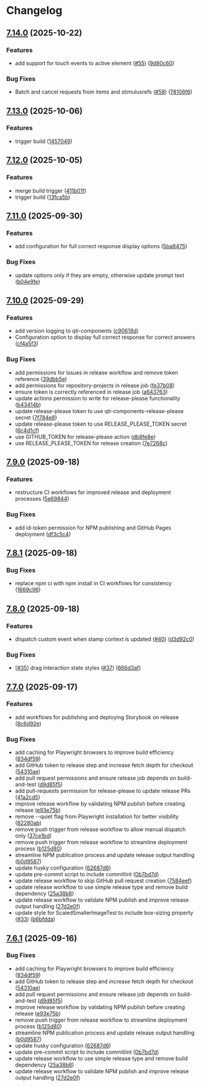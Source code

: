 # Changelog

## [7.14.0](https://github.com/Citolab/qti-components/compare/v7.13.0...v7.14.0) (2025-10-22)


### Features

* add support for touch events to active element ([#55](https://github.com/Citolab/qti-components/issues/55)) ([9d80c60](https://github.com/Citolab/qti-components/commit/9d80c60666fafdb4c26081dcba72ab7ccdb88f6e))


### Bug Fixes

* Batch and cancel requests from items and stimulusrefs ([#58](https://github.com/Citolab/qti-components/issues/58)) ([78106f6](https://github.com/Citolab/qti-components/commit/78106f6626b194cb0e7984cb1f5fd780a699a10f))

## [7.13.0](https://github.com/Citolab/qti-components/compare/v7.12.0...v7.13.0) (2025-10-06)


### Features

* trigger build ([1457049](https://github.com/Citolab/qti-components/commit/14570494fa63dfdee91e4b621c0b07d8aa62d403))

## [7.12.0](https://github.com/Citolab/qti-components/compare/v7.11.0...v7.12.0) (2025-10-05)


### Features

* merge build trigger ([411b01f](https://github.com/Citolab/qti-components/commit/411b01fd63765f191a390f0997e7531b7bb0acdb))
* trigger build ([13fca5b](https://github.com/Citolab/qti-components/commit/13fca5bd81e936191d7d9c0914d5a780048fac88))

## [7.11.0](https://github.com/Citolab/qti-components/compare/v7.10.0...v7.11.0) (2025-09-30)


### Features

* add configuration for full correct response display options ([5ba8475](https://github.com/Citolab/qti-components/commit/5ba8475d6ca8e91dae52fc3dce076137c53a371c))


### Bug Fixes

* update options only if they are empty, otherwise update prompt text ([b04e9fe](https://github.com/Citolab/qti-components/commit/b04e9fe4a90bd8c14e3dc34f7b8378dd796395ca))

## [7.10.0](https://github.com/Citolab/qti-components/compare/v7.9.0...v7.10.0) (2025-09-29)


### Features

* add version logging to qti-components ([c90618d](https://github.com/Citolab/qti-components/commit/c90618d40228a67cadda8f3d867c88026739c35b))
* Configuration option to display full correct response for correct answers ([cf4a5f3](https://github.com/Citolab/qti-components/commit/cf4a5f3c4d6206c2815ffae9a8b03c0e25d29b5e))


### Bug Fixes

* add permissions for issues in release workflow and remove token reference ([39dbb5e](https://github.com/Citolab/qti-components/commit/39dbb5ee017023b7d264d259fadd1527af1c0d9f))
* add permissions for repository-projects in release job ([fe37b08](https://github.com/Citolab/qti-components/commit/fe37b082fb9399840587f2ce1ec7952005e5fdc8))
* ensure token is correctly referenced in release job ([a643763](https://github.com/Citolab/qti-components/commit/a643763c55ea3e05d339e89be583955de5c6c02c))
* update actions permission to write for release-please functionality ([b43414b](https://github.com/Citolab/qti-components/commit/b43414bbe1631532f6b6a6c711cb8b9244936543))
* update release-please token to use qti-components-release-please secret ([7f784e8](https://github.com/Citolab/qti-components/commit/7f784e8492064c6efa43d1fef53b42d64cd2a46b))
* update release-please token to use RELEASE_PLEASE_TOKEN secret ([6c4d1cf](https://github.com/Citolab/qti-components/commit/6c4d1cf7fb559f46257c17659b535e619533a9a6))
* use GITHUB_TOKEN for release-please action ([db8fe8e](https://github.com/Citolab/qti-components/commit/db8fe8edb4e79c007c75703d9b607a7312f92d95))
* use RELEASE_PLEASE_TOKEN for release creation ([7e7268c](https://github.com/Citolab/qti-components/commit/7e7268c6687f1077e4d60064fbd560795c8483a0))

## [7.9.0](https://github.com/Citolab/qti-components/compare/v7.8.1...v7.9.0) (2025-09-18)


### Features

* restructure CI workflows for improved release and deployment processes ([5e69844](https://github.com/Citolab/qti-components/commit/5e69844c841c8414c01ae63d8c8ece0a22a018d9))


### Bug Fixes

* add id-token permission for NPM publishing and GitHub Pages deployment ([df3c5c4](https://github.com/Citolab/qti-components/commit/df3c5c4f40b1a19e3275ec52950b93b1f4f0b4de))

## [7.8.1](https://github.com/Citolab/qti-components/compare/v7.8.0...v7.8.1) (2025-09-18)


### Bug Fixes

* replace npm ci with npm install in CI workflows for consistency ([1669c96](https://github.com/Citolab/qti-components/commit/1669c9604e7091f5512dca93ece2446d05624b80))

## [7.8.0](https://github.com/Citolab/qti-components/compare/v7.7.0...v7.8.0) (2025-09-18)


### Features

* dispatch custom event when stamp context is updated ([#40](https://github.com/Citolab/qti-components/issues/40)) ([d3d92c0](https://github.com/Citolab/qti-components/commit/d3d92c07da86c237c3b2606a57b1412624039a53))


### Bug Fixes

* [[#35](https://github.com/Citolab/qti-components/issues/35)] drag interaction state styles ([#37](https://github.com/Citolab/qti-components/issues/37)) ([666d3af](https://github.com/Citolab/qti-components/commit/666d3afd2c047bc0a61a70caa77046bb2724e660))

## [7.7.0](https://github.com/Citolab/qti-components/compare/v7.6.0...v7.7.0) (2025-09-17)


### Features

* add workflows for publishing and deploying Storybook on release ([8c6d92e](https://github.com/Citolab/qti-components/commit/8c6d92e1a59519310cea3104bda87e2397e459da))


### Bug Fixes

* add caching for Playwright browsers to improve build efficiency ([834df59](https://github.com/Citolab/qti-components/commit/834df59c3b6749f4ed22614055e066b849ae09bc))
* add GitHub token to release step and increase fetch depth for checkout ([54310ae](https://github.com/Citolab/qti-components/commit/54310ae9ba7a53c610f2dac54c0fa2d6976c6703))
* add pull request permissions and ensure release job depends on build-and-test ([d9d85f5](https://github.com/Citolab/qti-components/commit/d9d85f5c7786df5c2774428272431a599fccba5a))
* add pull-requests permission for release-please to update release PRs ([41a2cd5](https://github.com/Citolab/qti-components/commit/41a2cd512ea78faf8d1174b19674b72b2c1008eb))
* improve release workflow by validating NPM publish before creating release ([e93e75b](https://github.com/Citolab/qti-components/commit/e93e75b25e2348de49edb8cb68ddba11e37a381e))
* remove --quiet flag from Playwright installation for better visibility ([82280ab](https://github.com/Citolab/qti-components/commit/82280abc98f364e0ebdcb86d086075304812ab82))
* remove push trigger from release workflow to allow manual dispatch only ([37ce1bd](https://github.com/Citolab/qti-components/commit/37ce1bd1e29c7eb97cc1aa93aa435625a909d1fb))
* remove push trigger from release workflow to streamline deployment process ([b125d80](https://github.com/Citolab/qti-components/commit/b125d80575ed138a74d80a82316a74cde4acbeb5))
* streamline NPM publication process and update release output handling ([b0d9587](https://github.com/Citolab/qti-components/commit/b0d95874d98a109a46dd05d66e444fd66e11fc75))
* update husky configuration ([62687d6](https://github.com/Citolab/qti-components/commit/62687d60a22e49ac494354d8b0d47ef9751ab43c))
* update pre-commit script to include commitlint ([0b7bd7d](https://github.com/Citolab/qti-components/commit/0b7bd7d6b5e27fbf53835ff9bddd910b2c224b9b))
* update release workflow to skip GitHub pull request creation ([7584eef](https://github.com/Citolab/qti-components/commit/7584eefaadc2d63b455aeb2025821e27c271ba18))
* update release workflow to use simple release type and remove build dependency ([25a38b8](https://github.com/Citolab/qti-components/commit/25a38b84bb8835a678011626b73f36d3fb619e28))
* update release workflow to validate NPM publish and improve release output handling ([27d2e0f](https://github.com/Citolab/qti-components/commit/27d2e0f6d89cd9b6b4bd8e4408e02d74774d0d63))
* update style for ScaledSmallerImageTest to include box-sizing property ([#33](https://github.com/Citolab/qti-components/issues/33)) ([b6bfdda](https://github.com/Citolab/qti-components/commit/b6bfdda7c3d562ee805ff7bbfda4943ed3f3f8ae))

## [7.6.1](https://github.com/Citolab/qti-components/compare/v7.6.0...v7.6.1) (2025-09-16)


### Bug Fixes

* add caching for Playwright browsers to improve build efficiency ([834df59](https://github.com/Citolab/qti-components/commit/834df59c3b6749f4ed22614055e066b849ae09bc))
* add GitHub token to release step and increase fetch depth for checkout ([54310ae](https://github.com/Citolab/qti-components/commit/54310ae9ba7a53c610f2dac54c0fa2d6976c6703))
* add pull request permissions and ensure release job depends on build-and-test ([d9d85f5](https://github.com/Citolab/qti-components/commit/d9d85f5c7786df5c2774428272431a599fccba5a))
* improve release workflow by validating NPM publish before creating release ([e93e75b](https://github.com/Citolab/qti-components/commit/e93e75b25e2348de49edb8cb68ddba11e37a381e))
* remove push trigger from release workflow to streamline deployment process ([b125d80](https://github.com/Citolab/qti-components/commit/b125d80575ed138a74d80a82316a74cde4acbeb5))
* streamline NPM publication process and update release output handling ([b0d9587](https://github.com/Citolab/qti-components/commit/b0d95874d98a109a46dd05d66e444fd66e11fc75))
* update husky configuration ([62687d6](https://github.com/Citolab/qti-components/commit/62687d60a22e49ac494354d8b0d47ef9751ab43c))
* update pre-commit script to include commitlint ([0b7bd7d](https://github.com/Citolab/qti-components/commit/0b7bd7d6b5e27fbf53835ff9bddd910b2c224b9b))
* update release workflow to use simple release type and remove build dependency ([25a38b8](https://github.com/Citolab/qti-components/commit/25a38b84bb8835a678011626b73f36d3fb619e28))
* update release workflow to validate NPM publish and improve release output handling ([27d2e0f](https://github.com/Citolab/qti-components/commit/27d2e0f6d89cd9b6b4bd8e4408e02d74774d0d63))
